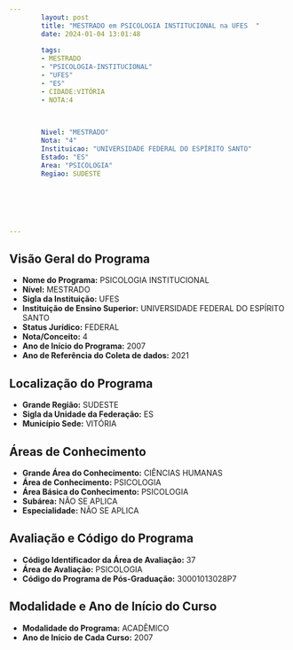 ```yaml
---
        layout: post
        title: "MESTRADO em PSICOLOGIA INSTITUCIONAL na UFES  "
        date: 2024-01-04 13:01:48
     
        tags:
        - MESTRADO
        - "PSICOLOGIA-INSTITUCIONAL"
        - "UFES"
        - "ES"
        - CIDADE:VITÓRIA
        - NOTA:4
        
       

        Nivel: "MESTRADO"
        Nota: "4"
        Instituicao: "UNIVERSIDADE FEDERAL DO ESPÍRITO SANTO"
        Estado: "ES"
        Area: "PSICOLOGIA"
        Regiao: SUDESTE
        
        
        
        
        
        
---
```

## Visão Geral do Programa
- **Nome do Programa:** PSICOLOGIA INSTITUCIONAL
- **Nível:** MESTRADO
- **Sigla da Instituição:** UFES
- **Instituição de Ensino Superior:** UNIVERSIDADE FEDERAL DO ESPÍRITO SANTO
- **Status Jurídico:** FEDERAL
- **Nota/Conceito:** 4
- **Ano de Início do Programa:** 2007
- **Ano de Referência do Coleta de dados:** 2021

## Localização do Programa
- **Grande Região:** SUDESTE
- **Sigla da Unidade da Federação:** ES
- **Município Sede:** VITÓRIA

## Áreas de Conhecimento
- **Grande Área do Conhecimento:** CIÊNCIAS HUMANAS
- **Área de Conhecimento:** PSICOLOGIA
- **Área Básica do Conhecimento:** PSICOLOGIA
- **Subárea:** NÃO SE APLICA
- **Especialidade:** NÃO SE APLICA

## Avaliação e Código do Programa
- **Código Identificador da Área de Avaliação:** 37
- **Área de Avaliação:** PSICOLOGIA
- **Código do Programa de Pós-Graduação:** 30001013028P7


## Modalidade e Ano de Início do Curso
- **Modalidade do Programa:** ACADÊMICO
- **Ano de Início de Cada Curso:** 2007

